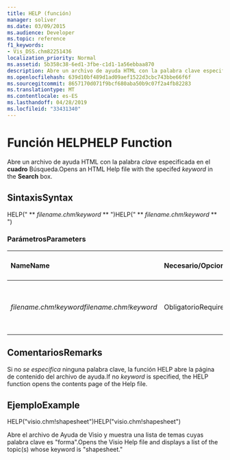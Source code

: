 ```yaml
---
title: HELP (función)
manager: soliver
ms.date: 03/09/2015
ms.audience: Developer
ms.topic: reference
f1_keywords:
- Vis_DSS.chm82251436
localization_priority: Normal
ms.assetid: 5b358c38-6ed1-3fbe-c1d1-1a56ebbaa870
description: Abre un archivo de ayuda HTML con la palabra clave especificada en el cuadro Búsqueda.
ms.openlocfilehash: 639d10bf489d1ad09aef1522d3cbc743bbe66f6f
ms.sourcegitcommit: 8657170d071f9bcf680aba50b9c07f2a4fb82283
ms.translationtype: MT
ms.contentlocale: es-ES
ms.lasthandoff: 04/28/2019
ms.locfileid: "33431340"
---
```

# <a name="help-function"></a><span data-ttu-id="6b939-103">Función HELP</span><span class="sxs-lookup"><span data-stu-id="6b939-103">HELP Function</span></span>

<span data-ttu-id="6b939-104">Abre un archivo de ayuda HTML con la palabra  *clave*  especificada en el **cuadro** Búsqueda.</span><span class="sxs-lookup"><span data-stu-id="6b939-104">Opens an HTML Help file with the specifed  *keyword*  in the **Search** box.</span></span> 
  
## <a name="syntax"></a><span data-ttu-id="6b939-105">Sintaxis</span><span class="sxs-lookup"><span data-stu-id="6b939-105">Syntax</span></span>

<span data-ttu-id="6b939-106">HELP(" \*\* *filename.chm!keyword* \*\* ")</span><span class="sxs-lookup"><span data-stu-id="6b939-106">HELP(" \*\* *filename.chm!keyword* \*\* ")</span></span> 
  
### <a name="parameters"></a><span data-ttu-id="6b939-107">Parámetros</span><span class="sxs-lookup"><span data-stu-id="6b939-107">Parameters</span></span>

|<span data-ttu-id="6b939-108">**Name**</span><span class="sxs-lookup"><span data-stu-id="6b939-108">**Name**</span></span>|<span data-ttu-id="6b939-109">**Necesario/Opcional**</span><span class="sxs-lookup"><span data-stu-id="6b939-109">**Required/Optional**</span></span>|<span data-ttu-id="6b939-110">**Tipo de datos**</span><span class="sxs-lookup"><span data-stu-id="6b939-110">**Data Type**</span></span>|<span data-ttu-id="6b939-111">**Descripción**</span><span class="sxs-lookup"><span data-stu-id="6b939-111">**Description**</span></span>|
|:-----|:-----|:-----|:-----|
| <span data-ttu-id="6b939-112">_filename.chm!keyword_</span><span class="sxs-lookup"><span data-stu-id="6b939-112">_filename.chm!keyword_</span></span> <br/> |<span data-ttu-id="6b939-113">Obligatorio</span><span class="sxs-lookup"><span data-stu-id="6b939-113">Required</span></span>  <br/> |<span data-ttu-id="6b939-114">**String**</span><span class="sxs-lookup"><span data-stu-id="6b939-114">**String**</span></span> <br/> | <span data-ttu-id="6b939-115">El nombre del archivo de Ayuda y la palabra clave para buscar.</span><span class="sxs-lookup"><span data-stu-id="6b939-115">The filename of the Help file and the keyword to search for.</span></span>  <br/> |
   
## <a name="remarks"></a><span data-ttu-id="6b939-116">Comentarios</span><span class="sxs-lookup"><span data-stu-id="6b939-116">Remarks</span></span>

<span data-ttu-id="6b939-117">Si no  *se especifica*  ninguna palabra clave, la función HELP abre la página de contenido del archivo de ayuda.</span><span class="sxs-lookup"><span data-stu-id="6b939-117">If no  *keyword*  is specified, the HELP function opens the contents page of the Help file.</span></span> 
  
## <a name="example"></a><span data-ttu-id="6b939-118">Ejemplo</span><span class="sxs-lookup"><span data-stu-id="6b939-118">Example</span></span>

<span data-ttu-id="6b939-119">HELP("visio.chm!shapesheet")</span><span class="sxs-lookup"><span data-stu-id="6b939-119">HELP("visio.chm!shapesheet")</span></span> 
  
<span data-ttu-id="6b939-120">Abre el archivo de Ayuda de Visio y muestra una lista de temas cuyas palabra clave es "forma".</span><span class="sxs-lookup"><span data-stu-id="6b939-120">Opens the Visio Help file and displays a list of the topic(s) whose keyword is "shapesheet."</span></span> 
  

